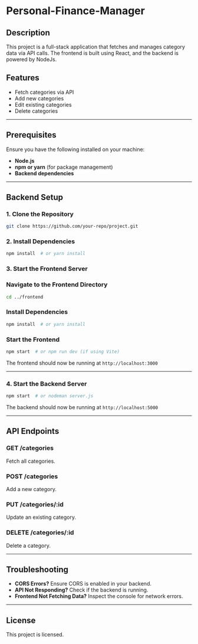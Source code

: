 # Personal-Finance-Manager

## Description
This project is a full-stack application that fetches and manages category data via API calls. The frontend is built using React, and the backend is powered by NodeJs.

## Features
- Fetch categories via API
- Add new categories
- Edit existing categories
- Delete categories

---

## Prerequisites
Ensure you have the following installed on your machine:

- **Node.js** 
- **npm or yarn** (for package management)
- **Backend dependencies** 

---

## Backend Setup

### 1. Clone the Repository
```bash
git clone https://github.com/your-repo/project.git
```

### 2. Install Dependencies
```bash
npm install  # or yarn install
```

### 3. Start the Frontend Server

### Navigate to the Frontend Directory
```bash
cd ../frontend
```

### Install Dependencies
```bash
npm install  # or yarn install
```

### Start the Frontend
```bash
npm start  # or npm run dev (if using Vite)
```
The frontend should now be running at `http://localhost:3000`

---

### 4. Start the Backend Server
```bash
npm start  # or nodeman server.js
```
The backend should now be running at `http://localhost:5000`

---

## API Endpoints

### **GET /categories**
Fetch all categories.

### **POST /categories**
Add a new category.

### **PUT /categories/:id**
Update an existing category.

### **DELETE /categories/:id**
Delete a category.

---

## Troubleshooting
- **CORS Errors?** Ensure CORS is enabled in your backend.
- **API Not Responding?** Check if the backend is running.
- **Frontend Not Fetching Data?** Inspect the console for network errors.

---

## License
This project is licensed.
